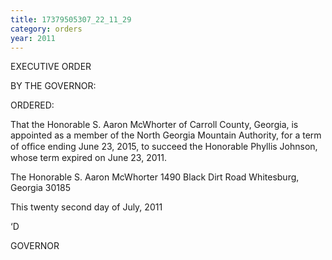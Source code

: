 ```yaml
---
title: 17379505307_22_11_29
category: orders
year: 2011
---
```

 

EXECUTIVE ORDER

BY THE GOVERNOR:

ORDERED:

That the Honorable S. Aaron McWhorter of Carroll County,
Georgia, is appointed as a member of the North Georgia Mountain
Authority, for a term of ofﬁce ending June 23, 2015, to succeed the
Honorable Phyllis Johnson, whose term expired on June 23, 2011.

The Honorable S. Aaron McWhorter
1490 Black Dirt Road
Whitesburg, Georgia 30185

This twenty second day of July, 2011

‘D

GOVERNOR

